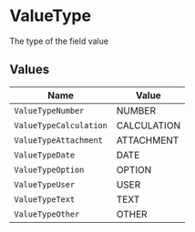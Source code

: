 # ValueType

The type of the field value


## Values

| Name                   | Value                  |
| ---------------------- | ---------------------- |
| `ValueTypeNumber`      | NUMBER                 |
| `ValueTypeCalculation` | CALCULATION            |
| `ValueTypeAttachment`  | ATTACHMENT             |
| `ValueTypeDate`        | DATE                   |
| `ValueTypeOption`      | OPTION                 |
| `ValueTypeUser`        | USER                   |
| `ValueTypeText`        | TEXT                   |
| `ValueTypeOther`       | OTHER                  |